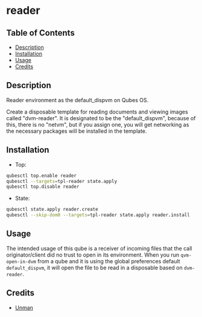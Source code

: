 # reader

## Table of Contents

* [Description](#description)
* [Installation](#installation)
* [Usage](#usage)
* [Credits](#credits)

## Description

Reader environment as the default_dispvm on Qubes OS.

Create a disposable template for reading documents and viewing images called
"dvm-reader". It is designated to be the "default_dispvm", because of this,
there is no "netvm", but if you assign one, you will get networking as the
necessary packages will be installed in the template.

## Installation

- Top:
```sh
qubesctl top.enable reader
qubesctl --targets=tpl-reader state.apply
qubesctl top.disable reader
```

- State:
```sh
qubesctl state.apply reader.create
qubesctl --skip-dom0 --targets=tpl-reader state.apply reader.install
```

## Usage

The intended usage of this qube is a receiver of incoming files that the call
originator/client did no trust to open in its environment. When you run
`qvm-open-in-dvm` from a qube and it is using the global preferences default
`default_dispvm`, it will open the file to be read in a disposable based on
`dvm-reader`.

## Credits

- [Unman](https://github.com/unman/shaker/tree/main/reader)
